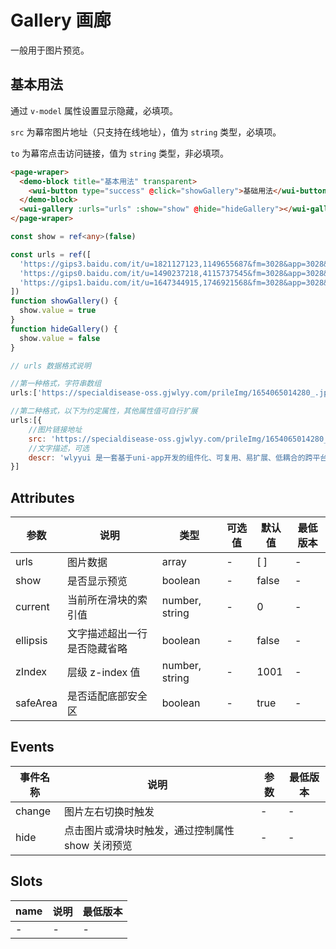 <frame/>

# Gallery 画廊

一般用于图片预览。

## 基本用法

通过 `v-model` 属性设置显示隐藏，必填项。

`src` 为幕帘图片地址（只支持在线地址），值为 `string` 类型，必填项。

`to` 为幕帘点击访问链接，值为 `string` 类型，非必填项。

```html
<page-wraper>
  <demo-block title="基本用法" transparent>
    <wui-button type="success" @click="showGallery">基础用法</wui-button>
  </demo-block>
  <wui-gallery :urls="urls" :show="show" @hide="hideGallery"></wui-gallery>
</page-wraper>
```

```typescript
const show = ref<any>(false)

const urls = ref([
  'https://gips3.baidu.com/it/u=1821127123,1149655687&fm=3028&app=3028&f=JPEG&fmt=auto?w=720&h=1280',
  'https://gips0.baidu.com/it/u=1490237218,4115737545&fm=3028&app=3028&f=JPEG&fmt=auto?w=1280&h=720',
  'https://gips1.baidu.com/it/u=1647344915,1746921568&fm=3028&app=3028&f=JPEG&fmt=auto?w=720&h=1280'
])
function showGallery() {
  show.value = true
}
function hideGallery() {
  show.value = false
}
```
```js
// urls 数据格式说明

//第一种格式，字符串数组
urls:['https://specialdisease-oss.gjwlyy.com/prileImg/1654065014280_.jpg']

//第二种格式，以下为约定属性，其他属性值可自行扩展
urls:[{
	//图片链接地址
	src: 'https://specialdisease-oss.gjwlyy.com/prileImg/1654065014280_.jpg',
	//文字描述，可选
	descr: 'wlyyui 是一套基于uni-app开发的组件化、可复用、易扩展、低耦合的跨平台移动端UI 组件库。'
}]

```
## Attributes

| 参数     | 说明                         | 类型           | 可选值 | 默认值 | 最低版本 |
| -------- | ---------------------------- | -------------- | ------ | ------ | -------- |
| urls     | 图片数据                     | array          | -      | [ ]    | -        |
| show     | 是否显示预览                 | boolean        | -      | false  | -        |
| current  | 当前所在滑块的索引值         | number, string | -      | 0      | -        |
| ellipsis | 文字描述超出一行是否隐藏省略 | boolean        | -      | false  | -        |
| zIndex   | 层级 z-index 值              | number, string | -      | 1001   | -        |
| safeArea | 是否适配底部安全区           | boolean        | -      | true   | -        |

## Events

| 事件名称 | 说明                                             | 参数 | 最低版本 |
| -------- | ------------------------------------------------ | ---- | -------- |
| change   | 图片左右切换时触发                               | -    | -        |
| hide     | 点击图片或滑块时触发，通过控制属性 show 关闭预览 | -    | -        |

## Slots

| name | 说明 | 最低版本 |
| ---- | ---- | -------- |
| -    | -    | -        |
